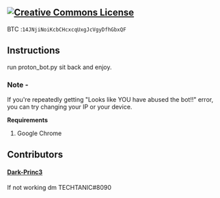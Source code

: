 <a rel="license" href="http://creativecommons.org/licenses/by-nc-sa/4.0/"><img alt="Creative Commons License" style="border-width:0" src="https://i.creativecommons.org/l/by-nc-sa/4.0/88x31.png" /></a><br />
---


BTC :`14JNjiNoiKcbCHcxcqUxgJcVgyDfhGbxQF` 

## Instructions
run proton_bot.py
sit back and enjoy.

### Note -
If you're repeatedly getting "Looks like YOU have abused the bot!!" error, you can try changing your IP or your device.

**Requirements**
1. Google Chrome

## Contributors
#### [Dark-Princ3](https://github.com/Dark-Princ3)


If not working dm TECHTANIC#8090
